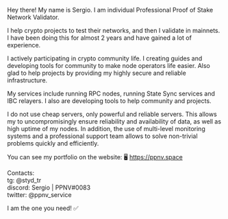 Hey there! My name is Sergio. I am individual Professional Proof of Stake Network Validator.

I help crypto projects to test their networks, and then I validate in mainnets.
I have been doing this for almost 2 years and have gained a lot of experience.

I actively participating in crypto community life. I creating guides and developing tools for community to make node operators life easier. Also glad to help projects by providing my highly secure and reliable infrastructure.

My services include running RPC nodes, running State Sync services and IBC relayers. I also are developing tools to help community and projects.

I do not use cheap servers, only powerful and reliable servers. This allows my to uncompromisingly ensure reliability and availability of data, as well as high uptime of my nodes. In addition, the use of multi-level monitoring systems and a professional support team allows to solve non-trivial problems quickly and efficiently. 

You can see my portfolio on the website: 🖥 https://ppnv.space

Contacts: <br>
tg: @styd_tr <br>
discord: Sergio | PPNV#0083 <br>
twitter: @ppnv_service <br>

I am the one you need! ✅
